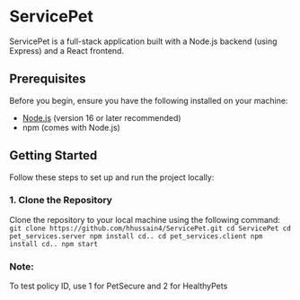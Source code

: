 # ServicePet

ServicePet is a full-stack application built with a Node.js backend (using Express) and a React frontend.

## Prerequisites

Before you begin, ensure you have the following installed on your machine:
- [Node.js](https://nodejs.org/) (version 16 or later recommended)
- npm (comes with Node.js)

## Getting Started

Follow these steps to set up and run the project locally:

### 1. Clone the Repository
Clone the repository to your local machine using the following command:
`
git clone https://github.com/hhussain4/ServicePet.git
cd ServicePet
cd pet_services.server
npm install
cd..
cd pet_services.client
npm install
cd..
npm start
`
### Note:
To test policy ID, use 1 for PetSecure and 2 for HealthyPets

